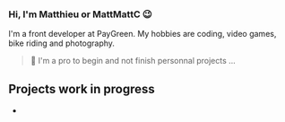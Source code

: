 ### Hi, I'm Matthieu or MattMattC 😉

I'm a front developer at PayGreen. 
My hobbies are coding, video games, bike riding and photography.

> 🔭 I'm a pro to begin and not finish personnal projects ... 

## Projects work in progress

- 

<!--
**MattMattC/MattMattC** is a ✨ _special_ ✨ repository because its `README.md` (this file) appears on your GitHub profile.
